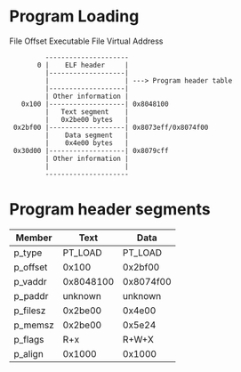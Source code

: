 # Program Loading  
          
File Offset    Executable File     Virtual Address  

             ---------------------
           0 |    ELF header     |
             |-------------------|
             |                   | ---> Program header table
             |-------------------|
             | Other information |
       0x100 |-------------------| 0x8048100
             |   Text segment    |
             |   0x2be00 bytes   |
     0x2bf00 |-------------------| 0x8073eff/0x8074f00
             |    Data segment   |
             |    0x4e00 bytes   |
     0x30d00 |-------------------| 0x8079cff
             | Other information |
             |                   |
             ---------------------
             
# Program header segments  

  | Member    | Text     | Data     |
  |-----------|----------|----------|
  | p_type    | PT_LOAD  | PT_LOAD  |
  | p_offset  | 0x100    | 0x2bf00  |
  | p_vaddr   | 0x8048100|0x8074f00 |
  | p_paddr   | unknown  |unknown   |
  | p_filesz  | 0x2be00  | 0x4e00   |
  | p_memsz   | 0x2be00  | 0x5e24   |
  | p_flags   | R+x      | R+W+X    |
  | p_align   | 0x1000   | 0x1000   |

